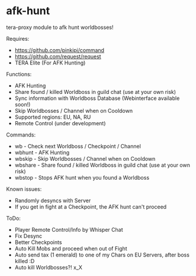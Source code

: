 # afk-hunt
tera-proxy module to afk hunt worldbosses!

Requires:
- https://github.com/pinkipi/command
- https://github.com/request/request
- TERA Elite (For AFK Hunting)

Functions:
- AFK Hunting
- Share found / killed Worldboss in guild chat (use at your own risk)
- Sync information with Worldboss Database (Webinterface available soon!)
- Skip Worldbosses / Channel when on Cooldown
- Supported regions: EU, NA, RU
- Remote Control (under development)

Commands:
- wb - Check next Worldboss / Checkpoint / Channel
- wbhunt - AFK Hunting
- wbskip - Skip Worldbosses / Channel when on Cooldown
- wbshare - Share found / killed Worldboss in guild chat (use at your own risk)
- wbstop - Stops AFK hunt when you found a Worldboss

Known issues:
- Randomly desyncs with Server
- If you get in fight at a Checkpoint, the AFK hunt can't proceed

ToDo:
- Player Remote Control/Info by Whisper Chat
- Fix Desync
- Better Checkpoints
- Auto Kill Mobs and proceed when out of Fight
- Auto send tax (1 emerald) to one of my Chars on EU Servers, after boss killed :D
- Auto kill Worldbosses?! x_X
